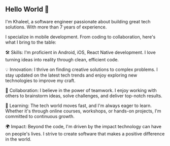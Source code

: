 ## Hello World 👋

I'm Khaleel, a software engineer passionate about building great tech solutions. With more than 7 years of experience.

I specialize in mobile development. From coding to collaboration, here's what I bring to the table:

🛠️ Skills: I'm proficient in Android, iOS, React Native development. I love turning ideas into reality through clean, efficient code.

💡 Innovation: I thrive on finding creative solutions to complex problems. I stay updated on the latest tech trends and enjoy exploring new technologies to improve my craft.

🤝 Collaboration: I believe in the power of teamwork. I enjoy working with others to brainstorm ideas, solve challenges, and deliver top-notch results.

🌱 Learning: The tech world moves fast, and I'm always eager to learn. Whether it's through online courses, workshops, or hands-on projects, I'm committed to continuous growth.

🌍 Impact: Beyond the code, I'm driven by the impact technology can have on people's lives. I strive to create software that makes a positive difference in the world.
